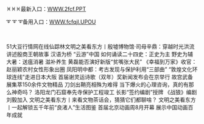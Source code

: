 <p>
	♓♓♓最新入口：<a href="http://www.baidu.com/link?url=6MA2SWnO3Raqke39an_0PUxosM6ZrUGzi1BN9tNnlPW&wd">WWW.2fcf.PPT</a> 
	<p>
		➰
➰
➰备用入口：<a href="http://www.baidu.com/link?url=6MA2SWnO3Raqke39an_0PUxosM6ZrUGzi1BN9tNnlPW&wd">WWW.fcfqjl.UPOU</a> 
	</p>
	<p>
		<br />
	</p>
	<p>
		51大豆行情网在线仙踪林文明之美看东方丨殷墟博物馆·司母辛鼎：穿越时光洪流 讲述殷商王朝故事
汉语为桥 “云游”中国
如何诵读二十四史：正史为主 野史为辅
大暑：送瘟消暑 滋补养生
黄磊能否演好新版“贫嘴张大民”
《幸福到万家》收官：赵丽颖农村女性形象出圈
凤阳明中都：考古发现与保护利用“三部曲”
“敦煌文化环球连线”走进日本大阪
首届谢灵运诗歌（双年）奖新闻发布会在京举行
故宫武备展集萃150余件文物精品 刀剑出鞘亮相殊为难得
当下爆火的心理咨询，真的有那么神奇吗？
洛阳龙门石窟奉先寺保护工程竣工
长影“签约编剧”授牌 《战狼》编剧刘毅加入
文明之美看东方丨来看文物茶话会，猜猜它们都聊啥？
文明之美看东方丨一起解锁五千年前“良渚人”生活图鉴
首届北京动画周8月开幕 展示中国动画百年成就
	</p>
